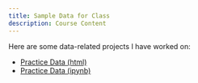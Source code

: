 ```yaml
---
title: Sample Data for Class
description: Course Content
---
```


Here are some data-related projects I have worked on:
- [Practice Data (html)](Practice.html)
- [Practice Data (ipynb)](Practice.ipynb)
